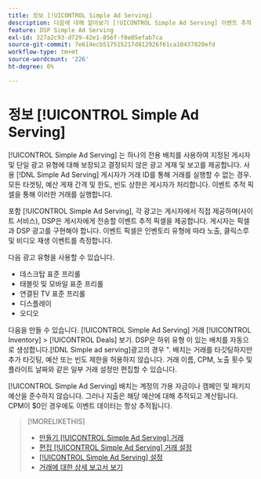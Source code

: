 ```yaml
---
title: 정보 [!UICONTROL Simple Ad Serving]
description: 다음에 대해 알아보기 [!UICONTROL Simple Ad Serving] 이벤트 추적 픽셀을 사용한 거래.
feature: DSP Simple Ad Serving
exl-id: 327a2c93-d729-42e1-856f-f0e05efab7ca
source-git-commit: 7e614ecb517515217d812926f61ca10437820efd
workflow-type: tm+mt
source-wordcount: '226'
ht-degree: 0%

---
```


# 정보 [!UICONTROL Simple Ad Serving]

[!UICONTROL Simple Ad Serving] 는 하나의 전용 배치를 사용하여 지정된 게시자 및 단일 광고 유형에 대해 보장되고 결정되지 않은 광고 게재 및 보고를 제공합니다. 사용 [!DNL Simple Ad Serving] 게시자가 거래 ID를 통해 거래를 실행할 수 없는 경우. 모든 타겟팅, 예산 게재 간격 및 한도, 빈도 상한은 게시자가 처리합니다. 이벤트 추적 픽셀을 통해 이러한 거래를 실행합니다.

포함 [!UICONTROL Simple Ad Serving], 각 광고는 게시자에서 직접 제공하며(사이트 서비스), DSP은 게시자에게 전송할 이벤트 추적 픽셀을 제공합니다. 게시자는 픽셀과 DSP 광고를 구현해야 합니다. 이벤트 픽셀은 인벤토리 유형에 따라 노출, 클릭스루 및 비디오 재생 이벤트를 측정합니다.

다음 광고 유형을 사용할 수 있습니다.

* 데스크탑 표준 프리롤
* 태블릿 및 모바일 표준 프리롤
* 연결된 TV 표준 프리롤
* 디스플레이
* 오디오

다음을 만들 수 있습니다. [!UICONTROL Simple Ad Serving] 거래 [!UICONTROL Inventory] > [!UICONTROL Deals] 보기. DSP은 하위 유형 이 있는 배치를 자동으로 생성합니다.[!DNL Simple ad serving]광고의 경우 &quot;. 배치는 거래를 타깃팅하지만 추가 타깃팅, 예산 또는 빈도 제한을 허용하지 않습니다. 거래 이름, CPM, 노출 횟수 및 플라이트 날짜와 같은 일부 거래 설정만 편집할 수 있습니다.<!-- If you need multiple tracking tags for a [!UICONTROL Simple Ad Serving] deal, create a duplicate deal. -->

[!UICONTROL Simple Ad Serving] 배치는 계정의 가용 자금이나 캠페인 및 패키지 예산을 준수하지 않습니다. 그러나 지출은 해당 예산에 대해 추적되고 계산됩니다. CPM이 $0인 경우에도 이벤트 데이터는 항상 추적됩니다.

>[!MORELIKETHIS]
>
>* [만들기 [!UICONTROL Simple Ad Serving] 거래](simple-deal-create.md)
>* [편집 [!UICONTROL Simple Ad Serving] 거래 설정](simple-deal-edit.md)
>* [[!UICONTROL Simple Ad Serving] 설정](simple-deal-settings.md)
>* [거래에 대한 상세 보고서 보기](/help/dsp/inventory/deal-view-report.md)


<!-- add back when reimplemented:
>* [View Event-Tracking Pixels for a [!UICONTROL Simple Ad Serving] Deal](simple-deal-show-pixels.md)
-->
